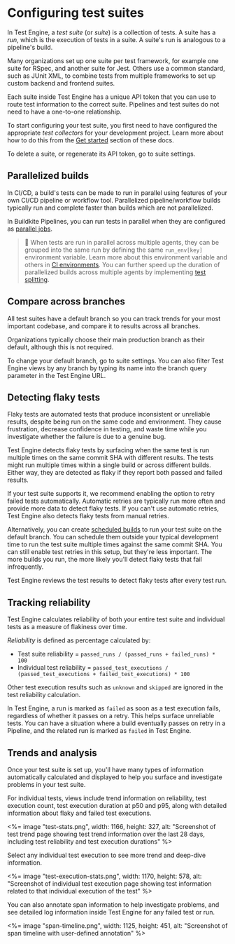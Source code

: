 # Configuring test suites

In Test Engine, a _test suite_ (or _suite_) is a collection of tests. A suite has a _run_, which is the execution of tests in a suite. A suite's run is analogous to a pipeline's build.

Many organizations set up one suite per test framework, for example one suite for RSpec, and another suite for Jest. Others use a common standard, such as JUnit XML, to combine tests from multiple frameworks to set up custom backend and frontend suites.

Each suite inside Test Engine has a unique API token that you can use to route test information to the correct suite. Pipelines and test suites do not need to have a one-to-one relationship.

To start configuring your test suite, you first need to have configured the appropriate _test collectors_ for your development project. Learn more about how to do this from the [Get started](/docs/test-engine#get-started) section of these docs.

To delete a suite, or regenerate its API token, go to suite settings.

## Parallelized builds

In CI/CD, a build's tests can be made to run in parallel using features of your own CI/CD pipeline or workflow tool. Parallelized pipeline/workflow builds typically run and complete faster than builds which are not parallelized.

In Buildkite Pipelines, you can run tests in parallel when they are configured as [parallel jobs](https://buildkite.com/docs/tutorials/parallel-builds#parallel-jobs).

> 📘
> When tests are run in parallel across multiple agents, they can be grouped into the same run by defining the same `run_env[key]` environment variable. Learn more about this environment variable and others in [CI environments](/docs/test-engine/ci-environments).
> You can further speed up the duration of parallelized builds across multiple agents by implementing [test splitting](/docs/test-engine/test-splitting).

## Compare across branches

All test suites have a default branch so you can track trends for your most important codebase, and compare it to results across all branches.

Organizations typically choose their main production branch as their default, although this is not required.

To change your default branch, go to suite settings. You can also filter Test Engine views by any branch by typing its name into the branch query parameter in the Test Engine URL.

## Detecting flaky tests

Flaky tests are automated tests that produce inconsistent or unreliable results, despite being run on the same code and environment. They cause frustration, decrease confidence in testing, and waste time while you investigate whether the failure is due to a genuine bug.

Test Engine detects flaky tests by surfacing when the same test is run multiple times on the same commit SHA with different results. The tests might run multiple times within a single build or across different builds. Either way, they are detected as flaky if they report both passed and failed results.

If your test suite supports it, we recommend enabling the option to retry failed tests automatically. Automatic retries are typically run more often and provide more data to detect flaky tests. If you can't use automatic retries, Test Engine also detects flaky tests from manual retries.

Alternatively, you can create [scheduled builds](/docs/pipelines/scheduled-builds) to run your test suite on the default branch. You can schedule them outside your typical development time to run the test suite multiple times against the same commit SHA. You can still enable test retries in this setup, but they're less important. The more builds you run, the more likely you'll detect flaky tests that fail infrequently.

Test Engine reviews the test results to detect flaky tests after every test run.

## Tracking reliability

Test Engine calculates reliability of both your entire test suite and individual tests as a measure of flakiness over time.

_Reliability_ is defined as percentage calculated by:

- Test suite reliability = `passed_runs / (passed_runs + failed_runs) * 100`
- Individual test reliability = `passed_test_executions / (passed_test_executions + failed_test_executions) * 100`

Other test execution results such as `unknown` and `skipped` are ignored in the test reliability calculation.

In Test Engine, a run is marked as `failed` as soon as a test execution fails, regardless of whether it passes on a retry. This helps surface unreliable tests. You can have a situation where a build eventually passes on retry in a Pipeline, and the related run is marked as `failed` in Test Engine.

## Trends and analysis

Once your test suite is set up, you'll have many types of information automatically calculated and displayed to help you surface and investigate problems in your test suite.

For individual tests, views include trend information on reliability, test execution count, test execution duration at p50 and p95, along with detailed information about flaky and failed test executions.

<%= image "test-stats.png", width: 1166, height: 327, alt: "Screenshot of test trend page showing test trend information over the last 28 days, including test reliability and test execution durations" %>

Select any individual test execution to see more trend and deep-dive information.

<%= image "test-execution-stats.png", width: 1170, height: 578, alt: "Screenshot of individual test execution page showing test information related to that individual execution of the test" %>

You can also annotate span information to help investigate problems, and see detailed log information inside Test Engine for any failed test or run.

<%= image "span-timeline.png", width: 1125, height: 451, alt: "Screenshot of span timeline with user-defined annotation" %>
